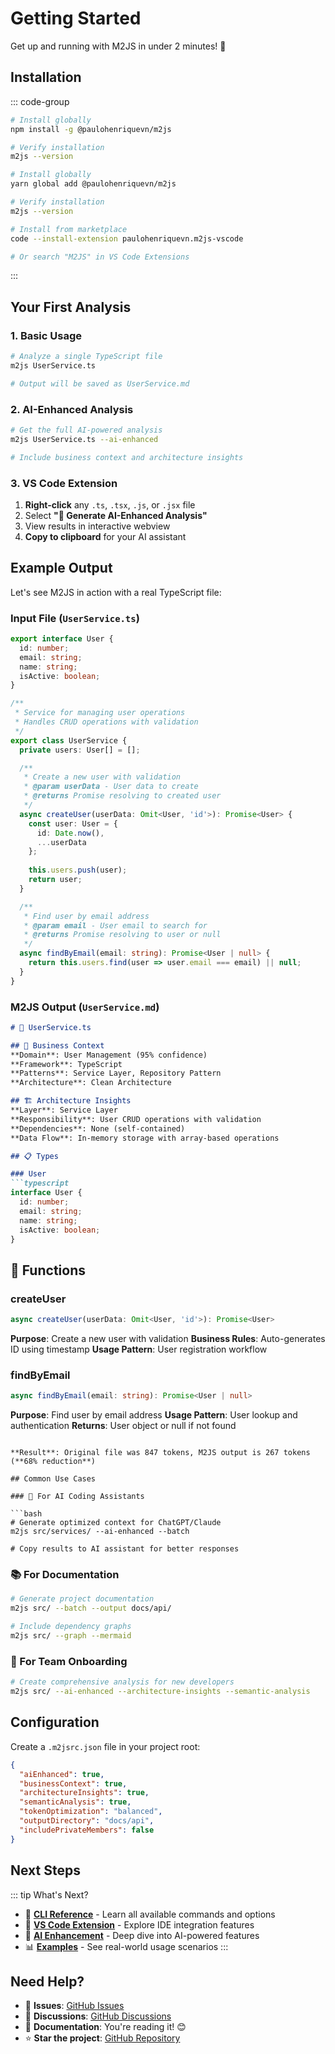 # Getting Started

Get up and running with M2JS in under 2 minutes! 🚀

## Installation

::: code-group

```bash [NPM (Recommended)]
# Install globally
npm install -g @paulohenriquevn/m2js

# Verify installation
m2js --version
```

```bash [Yarn]
# Install globally
yarn global add @paulohenriquevn/m2js

# Verify installation
m2js --version
```

```bash [VS Code Extension]
# Install from marketplace
code --install-extension paulohenriquevn.m2js-vscode

# Or search "M2JS" in VS Code Extensions
```

:::

## Your First Analysis

### 1. Basic Usage

```bash
# Analyze a single TypeScript file
m2js UserService.ts

# Output will be saved as UserService.md
```

### 2. AI-Enhanced Analysis

```bash
# Get the full AI-powered analysis
m2js UserService.ts --ai-enhanced

# Include business context and architecture insights
```

### 3. VS Code Extension

1. **Right-click** any `.ts`, `.tsx`, `.js`, or `.jsx` file
2. Select **"🧠 Generate AI-Enhanced Analysis"**
3. View results in interactive webview
4. **Copy to clipboard** for your AI assistant

## Example Output

Let's see M2JS in action with a real TypeScript file:

### Input File (`UserService.ts`)

```typescript
export interface User {
  id: number;
  email: string;
  name: string;
  isActive: boolean;
}

/**
 * Service for managing user operations
 * Handles CRUD operations with validation
 */
export class UserService {
  private users: User[] = [];

  /**
   * Create a new user with validation
   * @param userData - User data to create
   * @returns Promise resolving to created user
   */
  async createUser(userData: Omit<User, 'id'>): Promise<User> {
    const user: User = {
      id: Date.now(),
      ...userData
    };
    
    this.users.push(user);
    return user;
  }

  /**
   * Find user by email address
   * @param email - User email to search for
   * @returns Promise resolving to user or null
   */
  async findByEmail(email: string): Promise<User | null> {
    return this.users.find(user => user.email === email) || null;
  }
}
```

### M2JS Output (`UserService.md`)

```markdown
# 📝 UserService.ts

## 🧠 Business Context
**Domain**: User Management (95% confidence)
**Framework**: TypeScript
**Patterns**: Service Layer, Repository Pattern
**Architecture**: Clean Architecture

## 🏗️ Architecture Insights
**Layer**: Service Layer
**Responsibility**: User CRUD operations with validation
**Dependencies**: None (self-contained)
**Data Flow**: In-memory storage with array-based operations

## 📋 Types

### User
```typescript
interface User {
  id: number;
  email: string;
  name: string;
  isActive: boolean;
}
```

## 🔧 Functions

### createUser
```typescript
async createUser(userData: Omit<User, 'id'>): Promise<User>
```
**Purpose**: Create a new user with validation
**Business Rules**: Auto-generates ID using timestamp
**Usage Pattern**: User registration workflow

### findByEmail
```typescript
async findByEmail(email: string): Promise<User | null>
```
**Purpose**: Find user by email address
**Usage Pattern**: User lookup and authentication
**Returns**: User object or null if not found
```

**Result**: Original file was 847 tokens, M2JS output is 267 tokens (**68% reduction**)

## Common Use Cases

### 🤖 For AI Coding Assistants

```bash
# Generate optimized context for ChatGPT/Claude
m2js src/services/ --ai-enhanced --batch

# Copy results to AI assistant for better responses
```

### 📚 For Documentation

```bash
# Generate project documentation
m2js src/ --batch --output docs/api/

# Include dependency graphs
m2js src/ --graph --mermaid
```

### 👥 For Team Onboarding

```bash
# Create comprehensive analysis for new developers
m2js src/ --ai-enhanced --architecture-insights --semantic-analysis
```

## Configuration

Create a `.m2jsrc.json` file in your project root:

```json
{
  "aiEnhanced": true,
  "businessContext": true,
  "architectureInsights": true,
  "semanticAnalysis": true,
  "tokenOptimization": "balanced",
  "outputDirectory": "docs/api",
  "includePrivateMembers": false
}
```

## Next Steps

::: tip What's Next?
- 📖 **[CLI Reference](/reference/cli)** - Learn all available commands and options
- 🔧 **[VS Code Extension](/extension/overview)** - Explore IDE integration features  
- 🎯 **[AI Enhancement](/guide/ai-enhancement)** - Deep dive into AI-powered features
- 📊 **[Examples](/examples/basic)** - See real-world usage scenarios
:::

## Need Help?

- 🐛 **Issues**: [GitHub Issues](https://github.com/paulohenriquevn/m2js/issues)
- 💬 **Discussions**: [GitHub Discussions](https://github.com/paulohenriquevn/m2js/discussions)  
- 📖 **Documentation**: You're reading it! 😊
- ⭐ **Star the project**: [GitHub Repository](https://github.com/paulohenriquevn/m2js)
